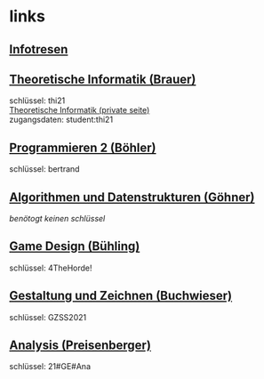# links
## [Infotresen](https://moodle2.hs-kempten.de/moodle/course/view.php?id=529)
## [Theoretische Informatik (Brauer)](https://moodle2.hs-kempten.de/moodle/course/view.php?id=3349)
schlüssel: thi21\
[Theoretische Informatik (private seite)](http://www.juergenbrauer.org/teaching/thi/index.html)\
zugangsdaten: student:thi21
## [Programmieren 2 (Böhler)](https://moodle2.hs-kempten.de/moodle/course/view.php?id=3508)
schlüssel: bertrand
## [Algorithmen und Datenstrukturen (Göhner)](https://moodle2.hs-kempten.de/moodle/course/view.php?id=148)
*benötogt keinen schlüssel*
## [Game Design (Bühling)](https://moodle2.hs-kempten.de/moodle/enrol/index.php?id=3240)
schlüssel: 4TheHorde!
## [Gestaltung und Zeichnen (Buchwieser)](https://moodle2.hs-kempten.de/moodle/enrol/index.php?id=134)
schlüssel: GZSS2021
## [Analysis (Preisenberger)](https://mathematik.hs-kempten.de/moodle2/enrol/index.php?id=3)
schlüssel: 21#GE#Ana
